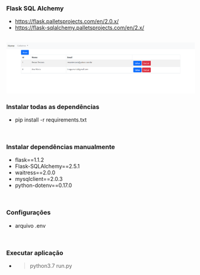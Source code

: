 ### Flask SQL Alchemy
* https://flask.palletsprojects.com/en/2.0.x/
* https://flask-sqlalchemy.palletsprojects.com/en/2.x/

<br>

<img src="doc/listagem_pessoas.png">

<br>


### Instalar todas as dependências
* pip install -r requirements.txt

<br>

### Instalar dependências manualmente
* flask==1.1.2
* Flask-SQLAlchemy==2.5.1
* waitress==2.0.0
* mysqlclient==2.0.3
* python-dotenv==0.17.0

<br>

### Configurações
* arquivo .env

<br>

### Executar aplicação
* > python3.7 run.py

<br>